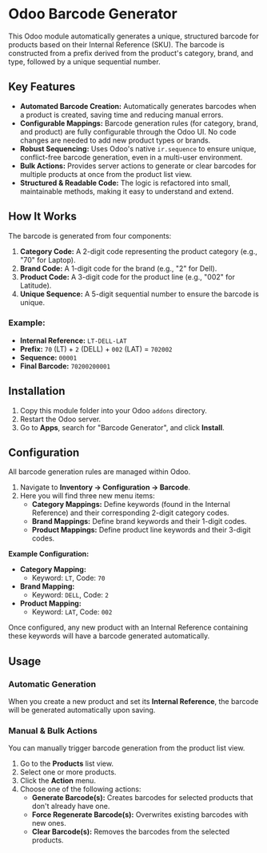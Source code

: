 # Odoo Barcode Generator

This Odoo module automatically generates a unique, structured barcode for products based on their Internal Reference (SKU). The barcode is constructed from a prefix derived from the product's category, brand, and type, followed by a unique sequential number.

## Key Features

- **Automated Barcode Creation:** Automatically generates barcodes when a product is created, saving time and reducing manual errors.
- **Configurable Mappings:** Barcode generation rules (for category, brand, and product) are fully configurable through the Odoo UI. No code changes are needed to add new product types or brands.
- **Robust Sequencing:** Uses Odoo's native `ir.sequence` to ensure unique, conflict-free barcode generation, even in a multi-user environment.
- **Bulk Actions:** Provides server actions to generate or clear barcodes for multiple products at once from the product list view.
- **Structured & Readable Code:** The logic is refactored into small, maintainable methods, making it easy to understand and extend.

## How It Works

The barcode is generated from four components:

1.  **Category Code:** A 2-digit code representing the product category (e.g., "70" for Laptop).
2.  **Brand Code:** A 1-digit code for the brand (e.g., "2" for Dell).
3.  **Product Code:** A 3-digit code for the product line (e.g., "002" for Latitude).
4.  **Unique Sequence:** A 5-digit sequential number to ensure the barcode is unique.

### Example:

- **Internal Reference:** `LT-DELL-LAT`
- **Prefix:** `70` (LT) + `2` (DELL) + `002` (LAT) = `702002`
- **Sequence:** `00001`
- **Final Barcode:** `70200200001`

## Installation

1.  Copy this module folder into your Odoo `addons` directory.
2.  Restart the Odoo server.
3.  Go to **Apps**, search for "Barcode Generator", and click **Install**.

## Configuration

All barcode generation rules are managed within Odoo.

1.  Navigate to **Inventory -> Configuration -> Barcode**.
2.  Here you will find three new menu items:
    - **Category Mappings:** Define keywords (found in the Internal Reference) and their corresponding 2-digit category codes.
    - **Brand Mappings:** Define brand keywords and their 1-digit codes.
    - **Product Mappings:** Define product line keywords and their 3-digit codes.

**Example Configuration:**

- **Category Mapping:**
  - Keyword: `LT`, Code: `70`
- **Brand Mapping:**
  - Keyword: `DELL`, Code: `2`
- **Product Mapping:**
  - Keyword: `LAT`, Code: `002`

Once configured, any new product with an Internal Reference containing these keywords will have a barcode generated automatically.

## Usage

### Automatic Generation

When you create a new product and set its **Internal Reference**, the barcode will be generated automatically upon saving.

### Manual & Bulk Actions

You can manually trigger barcode generation from the product list view.

1.  Go to the **Products** list view.
2.  Select one or more products.
3.  Click the **Action** menu.
4.  Choose one of the following actions:
    - **Generate Barcode(s):** Creates barcodes for selected products that don't already have one.
    - **Force Regenerate Barcode(s):** Overwrites existing barcodes with new ones.
    - **Clear Barcode(s):** Removes the barcodes from the selected products.
